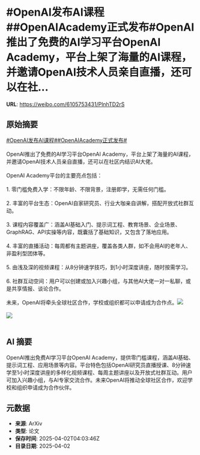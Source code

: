 # #OpenAI发布AI课程##OpenAIAcademy正式发布#OpenAI推出了免费的AI学习平台OpenAI Academy，平台上架了海量的AI课程，并邀请OpenAI技术人员亲自直播，还可以在社...

**URL**: https://weibo.com/6105753431/PlnhTD2rS

## 原始摘要

<a href="https://m.weibo.cn/search?containerid=231522type%3D1%26t%3D10%26q%3D%23OpenAI%E5%8F%91%E5%B8%83AI%E8%AF%BE%E7%A8%8B%23&amp;extparam=%23OpenAI%E5%8F%91%E5%B8%83AI%E8%AF%BE%E7%A8%8B%23" data-hide=""><span class="surl-text">#OpenAI发布AI课程#</span></a><a href="https://m.weibo.cn/search?containerid=231522type%3D1%26t%3D10%26q%3D%23OpenAIAcademy%E6%AD%A3%E5%BC%8F%E5%8F%91%E5%B8%83%23&amp;extparam=%23OpenAIAcademy%E6%AD%A3%E5%BC%8F%E5%8F%91%E5%B8%83%23" data-hide=""><span class="surl-text">#OpenAIAcademy正式发布#</span></a><br><br>OpenAI推出了免费的AI学习平台OpenAI Academy，平台上架了海量的AI课程，并邀请OpenAI技术人员亲自直播，还可以在社区内结识AI大佬。<br><br>OpenAI Academy平台的主要亮点包括：<br><br>1. 零门槛免费入学：不限年龄、不限背景，注册即学，无需任何门槛。<br><br>2. 丰富的平台生态：OpenAI自家研究员、行业大咖亲自讲解，搭配开放式社群互动。<br><br>3. 课程内容覆盖广：涵盖AI基础入门、提示词工程、教育场景、企业场景、GraphRAG、API实操等内容，既囊括了基础知识，又包含了落地应用。<br><br>4. 丰富的直播活动：每周都有主题讲座，覆盖各类人群，如不会用AI的老年人、非盈利型团体等。<br><br>5. 由浅及深的视频课程：从8分钟速学技巧，到1小时深度讲座，随时按需学习。<br><br>6. 社群互动空间：用户可以创建或加入兴趣小组，与其他AI大佬一对一私聊，或是共享情报、谈论合作。<br><br>未来，OpenAI将牵头全球社区合作，学校或组织都可以申请成为合作点。<img style="" src="https://tvax3.sinaimg.cn/large/006Fd7o3gy1i02avaq1p6j30zk0drwo5.jpg" referrerpolicy="no-referrer"><br><br><img style="" src="https://tvax1.sinaimg.cn/large/006Fd7o3gy1i02avc6fbyj32hc18ue56.jpg" referrerpolicy="no-referrer"><br><br>

## AI 摘要

OpenAI推出免费AI学习平台OpenAI Academy，提供零门槛课程，涵盖AI基础、提示词工程、应用场景等内容。平台特色包括OpenAI研究员直播授课、8分钟速学至1小时深度讲座的多样化视频课程、每周主题讲座以及开放式社群互动。用户可加入兴趣小组，与AI专家交流合作。未来OpenAI将推动全球社区合作，欢迎学校和组织申请成为合作伙伴。

## 元数据

- **来源**: ArXiv
- **类型**: 论文
- **保存时间**: 2025-04-02T04:03:46Z
- **目录日期**: 2025-04-02
